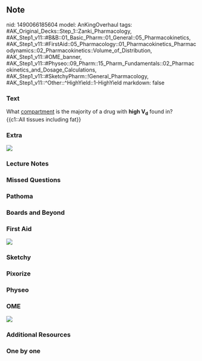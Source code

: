 ## Note
nid: 1490066185604
model: AnKingOverhaul
tags: #AK_Original_Decks::Step_1::Zanki_Pharmacology, #AK_Step1_v11::#B&B::01_Basic_Pharm::01_General::05_Pharmacokinetics, #AK_Step1_v11::#FirstAid::05_Pharmacology::01_Pharmacokinetics_Pharmacodynamics::02_Pharmacokinetics::Volume_of_Distribution, #AK_Step1_v11::#OME_banner, #AK_Step1_v11::#Physeo::09_Pharm::15_Pharm_Fundamentals::02_Pharmacokinetics_and_Dosage_Calculations, #AK_Step1_v11::#SketchyPharm::!General_Pharmacology, #AK_Step1_v11::^Other::^HighYield::1-HighYield
markdown: false

### Text
<div>
  <div>
    What <u>compartment</u> is the majority of a drug with <b>high
    V</b><sub style="font-weight: bold;">d</sub> found in?
  </div>
  <div>
    {{c1::All tissues including fat}}
  </div>
</div>

### Extra
<img src="paste-380147555369083.jpg">

### Lecture Notes


### Missed Questions


### Pathoma


### Boards and Beyond


### First Aid
<img src="tmpfN2401.png">

### Sketchy


### Pixorize


### Physeo


### OME
<div class="ome-widget">
  <a href="https://onlinemeded.org?ref=anki"><img src=
  "_OME_AnkiFlashcards_General_3.png"></a>
</div>

### Additional Resources


### One by one

